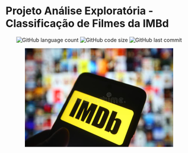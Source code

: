 # Projeto Análise Exploratória - Classificação de Filmes da IMBd

<p align="center">

<img alt="GitHub language count" src="https://img.shields.io/github/languages/count/rafaelladuarte/film_rating_exploratory_analysis?style=plastic">
<img alt="GitHub code size" src="https://img.shields.io/github/languages/code-size/rafaelladuarte/film_rating_exploratory_analysis?color=red&style=plastic">
<img alt="GitHub last commit" src="https://img.shields.io/github/last-commit/rafaelladuarte/film_rating_exploratory_analysis?style=plastic">

</p>

<p align="center">
<img width='400px'  src='imbd.jpg'/>
</p>

